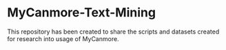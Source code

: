 # MyCanmore-Text-Mining
This repository has been created to share the scripts and datasets created for research into usage of MyCanmore.
